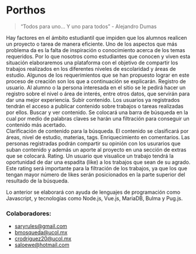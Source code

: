 # Porthos

> “Todos para uno… Y uno para todos” - Alejandro Dumas

Hay factores en el ámbito estudiantil que impiden que los alumnos realicen un proyecto o tarea de manera eficiente. Uno de los aspectos que más problema da es la falta de inspiración o conocimiento acerca de los temas requeridos. Por lo que nosotros como estudiantes que conocen y viven esta situación elaboraremos una plataforma con el objetivo de compartir los trabajos realizados en los diferentes niveles de escolaridad y áreas de estudio. 
Algunos de los requerimientos que se han propuesto lograr en  este proceso de creación son los que a continuación se explicarán. 
Registro de usuario. Al alumno o la persona interesada en el sitio se le pedirá hacer un registro sobre el nivel o área de interés, entre otros datos, que servirán para dar una mejor experiencia. 
Subir contenido. Los usuarios ya registrados tendrán el acceso a publicar contenido sobre trabajos o tareas realizadas por ellos.
Buscar y ver contenido. Se colocará una barra de búsqueda en la cual por medio de palabras claves se harán una filtración para conseguir un contenido más acertado.  
Clarificación de contenido para la búsqueda. El contenido se clasificará por áreas, nivel de estudio, materias, tags. 
Enriquecimiento en comentarios. Las personas registradas podrán compartir su opinión con los usurarios que suban contenido y además un aporte al proyecto en una sección de extras que se colocará. 
Rating. Un usuario que visualice un trabajo tendrá la oportunidad de dar una espadita (like) a los trabajos que sean de su agrado. Este rating será importante para la filtración de los trabajos, ya que los que tengan mayor número de likes serán posicionados en la parte superior del resultado de la búsqueda. 

Lo anterior se elaborará con ayuda de lenguajes de programación como Javascript, y tecnologías como Node.js, Vue.js, MariaDB, Bulma y Pug.js.  

### Colaboradores:
- saryrules@gmail.com
- bmosqueda@ucol.mx
- crodriguez20@ucol.mx
- saloewe@hotmail.com
